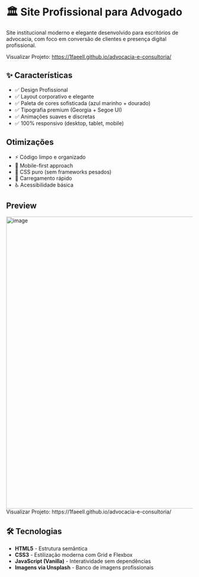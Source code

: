 # 🏛️ Site Profissional para Advogado
Site institucional moderno e elegante desenvolvido para escritórios de advocacia, com foco em conversão de clientes e presença digital profissional.

Visualizar Projeto: https://1faeell.github.io/advocacia-e-consultoria/

## ✨ Características

* ✅ Design Profissional
* ✅ Layout corporativo e elegante
* ✅ Paleta de cores sofisticada (azul marinho + dourado)
* ✅ Tipografia premium (Georgia + Segoe UI)
* ✅ Animações suaves e discretas
* ✅ 100% responsivo (desktop, tablet, mobile)

## Otimizações

* ⚡ Código limpo e organizado
* 📱 Mobile-first approach
* 🎨 CSS puro (sem frameworks pesados)
* 🚀 Carregamento rápido
* ♿ Acessibilidade básica

## Preview
<img width="1423" height="786" alt="image" src="https://github.com/user-attachments/assets/5471549a-054c-4b75-8221-fc3670b7aa68" />
Visualizar Projeto: https://1faeell.github.io/advocacia-e-consultoria/

## 🛠️ Tecnologias

* **HTML5** - Estrutura semântica
* **CSS3** - Estilização moderna com Grid e Flexbox
* **JavaScript (Vanilla)** - Interatividade sem dependências
* **Imagens via Unsplash** - Banco de imagens profissionais
